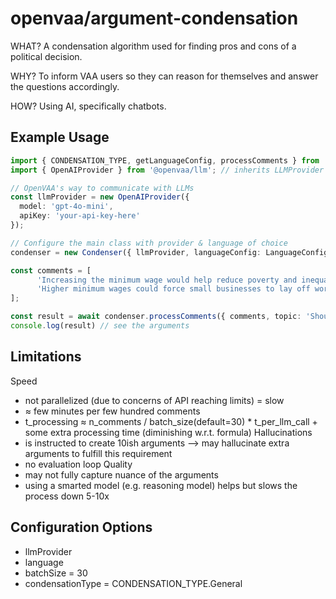 # openvaa/argument-condensation 

WHAT?
A condensation algorithm used for finding pros and cons of a political decision.

WHY?
To inform VAA users so they can reason for themselves and answer the questions accordingly.  

HOW?
Using AI, specifically chatbots. 


## Example Usage

```typescript
import { CONDENSATION_TYPE, getLanguageConfig, processComments } from '@openvaa/argument-condensation';
import { OpenAIProvider } from '@openvaa/llm'; // inherits LLMProvider

// OpenVAA's way to communicate with LLMs 
const llmProvider = new OpenAIProvider({
  model: 'gpt-4o-mini',
  apiKey: 'your-api-key-here'
});

// Configure the main class with provider & language of choice
condenser = new Condenser({ llmProvider, languageConfig: LanguageConfigs.en });

const comments = [
      'Increasing the minimum wage would help reduce poverty and inequality',
      'Higher minimum wages could force small businesses to lay off workers'
];

const result = await condenser.processComments({ comments, topic: 'Should the minimum wage be increased?' });
console.log(result) // see the arguments 
```

## Limitations
Speed
  - not parallelized (due to concerns of API reaching limits) = slow 
  - ≈ few minutes per few hundred comments 
  - t_processing ≈ n_comments / batch_size(default=30) * t_per_llm_call + some extra processing time (diminishing w.r.t. formula)
Hallucinations
  - is instructed to create 10ish arguments --> may hallucinate extra arguments to fulfill this requirement
  - no evaluation loop
Quality
  - may not fully capture nuance of the arguments 
  - using a smarted model (e.g. reasoning model) helps but slows the process down 5-10x

## Configuration Options
  - llmProvider
  - language
  - batchSize = 30
  - condensationType = CONDENSATION_TYPE.General
